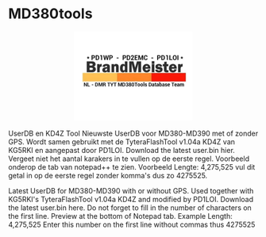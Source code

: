 # MD380tools
<p align="center">
  <img src="BM-Logo.jpg" width="240">
</p>

UserDB en KD4Z Tool
Nieuwste UserDB voor MD380-MD390 met of zonder GPS. Wordt samen gebruikt met de TyteraFlashTool v1.04a KD4Z van KG5RKI en aangepast door PD1LOI. Download the latest user.bin hier. Vergeet niet het aantal karakers in te vullen op de eerste regel. Voorbeeld onderop de tab van notepad++ te zien. Voorbeeld Lengte: 4,275,525 vul dit getal in op de eerste regel zonder komma's dus zo 4275525.

Latest UserDB for MD380-MD390 with or without GPS. Used together with KG5RKI's TyteraFlashTool v1.04a KD4Z and modified by PD1LOI. Download the latest user.bin here. Do not forget to fill in the number of characters on the first line. Preview at the bottom of Notepad tab. Example Length: 4,275,525 Enter this number on the first line without commas thus 4275525
